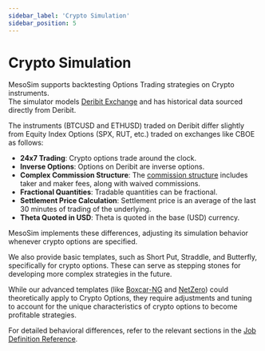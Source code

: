 ```yaml
---
sidebar_label: 'Crypto Simulation'
sidebar_position: 5
---
```


# Crypto Simulation

MesoSim supports backtesting Options Trading strategies on Crypto instruments.  
The simulator models [Deribit Exchange](https://deribit.com) and has historical data sourced directly from Deribit.

The instruments (BTCUSD and ETHUSD) traded on Deribit differ slightly from Equity Index Options (SPX, RUT, etc.) traded on exchanges like CBOE as follows:

- **24x7 Trading**: Crypto options trade around the clock.
- **Inverse Options**: Options on Deribit are inverse options.
- **Complex Commission Structure**: The [commission structure](https://www.deribit.com/kb/fees) includes taker and maker fees, along with waived commissions.
- **Fractional Quantities**: Tradable quantities can be fractional.
- **Settlement Price Calculation**: Settlement price is an average of the last 30 minutes of trading of the underlying.
- **Theta Quoted in USD**: Theta is quoted in the base (USD) currency.

MesoSim implements these differences, adjusting its simulation behavior whenever crypto options are specified.

We also provide basic templates, such as Short Put, Straddle, and Butterfly, specifically for crypto options. These can serve as stepping stones for developing more complex strategies in the future.

While our advanced templates (like [Boxcar-NG](https://blog.deltaray.io/boxcar-ng-an-optimized-boxcar) and [NetZero](https://blog.deltaray.io/netzero-trade)) could theoretically apply to Crypto Options, they require adjustments and tuning to account for the unique characteristics of crypto options to become profitable strategies.

For detailed behavioral differences, refer to the relevant sections in the [Job Definition Reference](https://docs.deltaray.io/job-definition-reference.html).